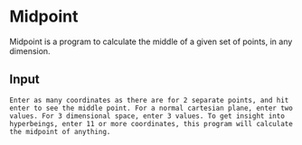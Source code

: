 # Midpoint
Midpoint is a program to calculate the middle of a given set of
points, in any dimension.

## Input
	Enter as many coordinates as there are for 2 separate points, and hit
	enter to see the middle point. For a normal cartesian plane, enter two
	values. For 3 dimensional space, enter 3 values. To get insight into
	hyperbeings, enter 11 or more coordinates, this program will calculate
	the midpoint of anything.
